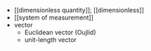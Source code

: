 - [[dimensionless quantity]]; [[dimensionless]]
- [[system of measurement]]
- vector
    - Euclidean vector (Oujlid)
    - unit-length vector
